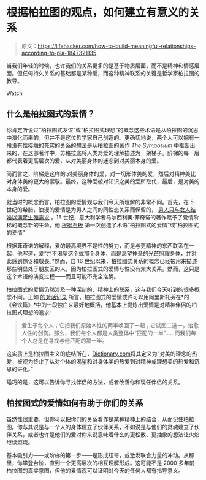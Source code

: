 # 根据柏拉图的观点，如何建立有意义的关系

> 原文：<https://lifehacker.com/how-to-build-meaningful-relationships-according-to-pla-1847321135>

当我们年轻的时候，也许我们的关系更多的是基于物质层面，而不是精神和情感层面。但任何持久关系的基础都是某种爱，而这种精神联系的关键是哲学家柏拉图的教导。

Watch

## 什么是柏拉图式的爱情？

你肯定听说过“柏拉图式友谊”或“柏拉图式理想”的概念这些术语是从柏拉图的沉思中演化而来的，但并不是这位哲学家自己创造的。更确切地说，两个人可以拥有一段没有性接触的充实的关系的想法是从柏拉图的著作 *The Symposium* 中推断出来的，在这部著作中，苏格拉底将人类对爱的理解描述为一架梯子。阶梯的每一层都代表着更高层次的爱，从对美丽身体的迷恋到对美丽本身的爱。

简而言之，阶梯是这样的:对美丽身体的爱，对一切形体美的爱，然后对精神美比对身体美的更大的崇敬。最终，这种爱被对知识之美的爱所取代，最后，是对美的本身的爱。

就当时的概念而言，柏拉图的爱情观与我们今天所理解的非常不同。首先，在 5 世纪的希腊，浪漫的爱情是为男人之间的同性恋关系而保留的， [男人只与女人结婚以满足生殖需求](http://www.society-for-philosophy-in-practice.org/journal/pdf/4-3%2006%20Amir%20-%20Plato%20Love.pdf) 。15 世纪，意大利学者马尔西利奥·菲奇诺的著作赋予了爱情阶梯的概念新的生命，他 [根据石板](https://slate.com/human-interest/2010/09/the-origins-of-the-term-platonic-friendship.html) 第一次创造了术语“柏拉图式的爱情”或“柏拉图式的爱情”

根据菲奇诺的解释，爱的最高境界不是性的努力，而是与更精神的东西联系在一起，他写道，爱“并不渴望这个或那个身体，而是渴望神圣的光芒照耀身体，并对此感到惊讶和敬畏。”然而，自 16 世纪以来，柏拉图式关系的概念已经被用来描述那些明显处于朋友区的人，因为柏拉图式的爱情与性没有太大关系。然而，这只是这个术语的演变过程——而且可能不完全准确。

柏拉图式的爱情仍然涉及一种深刻的、精神上的联系，这与我们今天听到的很多概念不同。正如 [的对话记录](https://theconversation.com/what-plato-can-teach-you-about-finding-a-soulmate-72715) 所言，柏拉图式的爱情或许可以用阿里斯托芬在*的《会饮篇》*中的一段独白来最好地概括，他基本上提炼出爱情是对精神伴侣的柏拉图式理想的追求:

> 爱生于每个人；它把我们原始本性的两半唤回了一起；它试图二选一，治愈人性的创伤。那么，我们每个人都是人类整体中“匹配的一半”……而我们每个人总是在寻找与他匹配的那一半。

这实质上是柏拉图主义的症结所在，[Dictionary.com](https://www.dictionary.com/browse/platonic-love)将其定义为“对美的理念的热爱，被视为终止了从对个体的渴望和对身体美的热爱到对精神或理想美的热爱和沉思的进化。”

碰巧的是，这可以告诉你寻找伴侣的方法，或者改善你和现任伴侣的关系。

## 柏拉图式的爱情如何有助于你们的关系

虽然性很重要，但你可以把你们的关系看作是某种精神上的结合，从而记住柏拉图。你与其说是与一个人的身体建立了伙伴关系，不如说是与他们的灵魂建立了伙伴关系，或者也许是他们的爱对你来说意味着什么的更松散、更抽象的想法让火焰继续燃烧。

基本吸引力——或阶梯的第一步——是形成纽带，或激发联合力量的冲动。从那里，你攀登台阶，直到一个更高层次的相互理解形成。这可能不是 2000 多年前柏拉图的真实意图，但他的爱情观可以证明对今天的任何人都有指导意义。